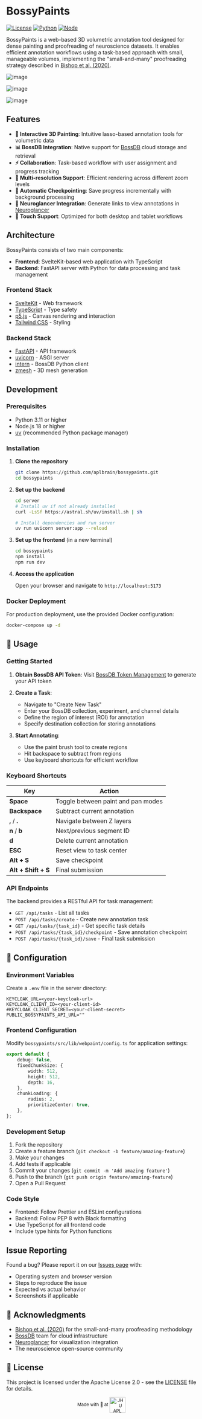 # BossyPaints

[![License](https://img.shields.io/badge/License-Apache%202.0-blue.svg)](https://opensource.org/licenses/Apache-2.0)
[![Python](https://img.shields.io/badge/python-3.11+-blue.svg)](https://www.python.org/downloads/)
[![Node](https://img.shields.io/badge/node-18+-green.svg)](https://nodejs.org/)

BossyPaints is a web-based 3D volumetric annotation tool designed for dense painting and proofreading of neuroscience datasets. It enables efficient annotation workflows using a task-based approach with small, manageable volumes, implementing the "small-and-many" proofreading strategy described in [Bishop et al. (2020)](https://ieeexplore.ieee.org/document/9630109/).

![image](https://github.com/user-attachments/assets/9750ac0a-b76a-4333-a6f7-bf7544b93369)

![image](https://github.com/user-attachments/assets/1105642e-99ea-4933-a129-d94fbf9fb820)

![image](https://github.com/user-attachments/assets/7ba452fc-4d70-401b-9cd5-1efa48fe66d1)



## Features

-   **🎨 Interactive 3D Painting**: Intuitive lasso-based annotation tools for volumetric data
-   **📊 BossDB Integration**: Native support for [BossDB](https://bossdb.org/) cloud storage and retrieval
-   **⚡ Collaboration**: Task-based workflow with user assignment and progress tracking
-   **🔄 Multi-resolution Support**: Efficient rendering across different zoom levels
-   **💾 Automatic Checkpointing**: Save progress incrementally with background processing
-   **🎯 Neuroglancer Integration**: Generate links to view annotations in [Neuroglancer](https://github.com/google/neuroglancer)
-   **📱 Touch Support**: Optimized for both desktop and tablet workflows

## Architecture

BossyPaints consists of two main components:

-   **Frontend**: SvelteKit-based web application with TypeScript
-   **Backend**: FastAPI server with Python for data processing and task management

### Frontend Stack

-   [SvelteKit](https://kit.svelte.dev/) - Web framework
-   [TypeScript](https://www.typescriptlang.org/) - Type safety
-   [p5.js](https://p5js.org/) - Canvas rendering and interaction
-   [Tailwind CSS](https://tailwindcss.com/) - Styling

### Backend Stack

-   [FastAPI](https://fastapi.tiangolo.com/) - API framework
-   [uvicorn](https://www.uvicorn.org/) - ASGI server
-   [intern](https://github.com/jhuapl-boss/intern) - BossDB Python client
-   [zmesh](https://github.com/seung-lab/zmesh) - 3D mesh generation

## Development

### Prerequisites

-   Python 3.11 or higher
-   Node.js 18 or higher
-   [uv](https://docs.astral.sh/uv/) (recommended Python package manager)

### Installation

1. **Clone the repository**

    ```bash
    git clone https://github.com/aplbrain/bossypaints.git
    cd bossypaints
    ```

2. **Set up the backend**

    ```bash
    cd server
    # Install uv if not already installed
    curl -LsSf https://astral.sh/uv/install.sh | sh

    # Install dependencies and run server
    uv run uvicorn server:app --reload
    ```

3. **Set up the frontend** (in a new terminal)

    ```bash
    cd bossypaints
    npm install
    npm run dev
    ```

4. **Access the application**

    Open your browser and navigate to `http://localhost:5173`

### Docker Deployment

For production deployment, use the provided Docker configuration:

```bash
docker-compose up -d
```

## 📖 Usage

### Getting Started

1. **Obtain BossDB API Token**: Visit [BossDB Token Management](https://api.bossdb.io/v1/mgmt/token) to generate your API token

2. **Create a Task**:

    - Navigate to "Create New Task"
    - Enter your BossDB collection, experiment, and channel details
    - Define the region of interest (ROI) for annotation
    - Specify destination collection for storing annotations

3. **Start Annotating**:
    - Use the paint brush tool to create regions
    - Hit backspace to subtract from regions
    - Use keyboard shortcuts for efficient workflow

### Keyboard Shortcuts

| Key                 | Action                             |
| ------------------- | ---------------------------------- |
| **Space**           | Toggle between paint and pan modes |
| **Backspace**       | Subtract current annotation        |
| **,** / **.**       | Navigate between Z layers          |
| **n** / **b**       | Next/previous segment ID           |
| **d**               | Delete current annotation          |
| **ESC**             | Reset view to task center          |
| **Alt + S**         | Save checkpoint                    |
| **Alt + Shift + S** | Final submission                   |

### API Endpoints

The backend provides a RESTful API for task management:

-   `GET /api/tasks` - List all tasks
-   `POST /api/tasks/create` - Create new annotation task
-   `GET /api/tasks/{task_id}` - Get specific task details
-   `POST /api/tasks/{task_id}/checkpoint` - Save annotation checkpoint
-   `POST /api/tasks/{task_id}/save` - Final task submission

## 🔧 Configuration

### Environment Variables

Create a `.env` file in the server directory:

```env
KEYCLOAK_URL=<your-keycloak-url>
KEYCLOAK_CLIENT_ID=<your-client-id>
#KEYCLOAK_CLIENT_SECRET=<your-client-secret>
PUBLIC_BOSSYPAINTS_API_URL=""
```

### Frontend Configuration

Modify `bossypaints/src/lib/webpaint/config.ts` for application settings:

```typescript
export default {
    debug: false,
    fixedChunkSize: {
        width: 512,
        height: 512,
        depth: 16,
    },
    chunkLoading: {
        radius: 2,
        prioritizeCenter: true,
    },
};
```

### Development Setup

1. Fork the repository
2. Create a feature branch (`git checkout -b feature/amazing-feature`)
3. Make your changes
4. Add tests if applicable
5. Commit your changes (`git commit -m 'Add amazing feature'`)
6. Push to the branch (`git push origin feature/amazing-feature`)
7. Open a Pull Request

### Code Style

-   Frontend: Follow Prettier and ESLint configurations
-   Backend: Follow PEP 8 with Black formatting
-   Use TypeScript for all frontend code
-   Include type hints for Python functions

## Issue Reporting

Found a bug? Please report it on our [Issues page](https://github.com/aplbrain/bossypaints/issues) with:

-   Operating system and browser version
-   Steps to reproduce the issue
-   Expected vs actual behavior
-   Screenshots if applicable

## 🙏 Acknowledgments

-   [Bishop et al. (2020)](https://ieeexplore.ieee.org/document/9630109/) for the small-and-many proofreading methodology
-   [BossDB](https://bossdb.org/) team for cloud infrastructure
-   [Neuroglancer](https://github.com/google/neuroglancer) for visualization integration
-   The neuroscience open-source community

## 📄 License

This project is licensed under the Apache License 2.0 - see the [LICENSE](LICENSE) file for details.

<p align='center'><small>Made with 💙 at <a href='http://www.jhuapl.edu/'><img alt='JHU APL' align='center' src='https://user-images.githubusercontent.com/693511/62956859-a967ca00-bdc1-11e9-998e-3888e8a24e86.png' height='42px'></a></small></p>
